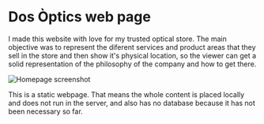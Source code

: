 # Dos Òptics web page

I made this website with love for my trusted optical store. 
The main objective was to represent the diferent services and product areas that they sell in the store and then show it's physical location, so the viewer can get a solid representation of the philosophy of the company and how to get there.

![Homepage screenshot](public/imgs/screenshots/preview.png)

This is a static webpage. That means the whole content is placed locally and does not run in the server, and also has no database because it has not been necessary so far.
